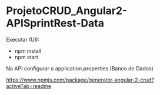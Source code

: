 # ProjetoCRUD_Angular2-APISprintRest-Data

Executar (UI):
- npm install
- npm start

Na API configurar o application.properties (Banco de Dados)

https://www.npmjs.com/package/generator-angular-2-crud?activeTab=readme
